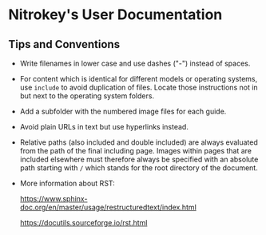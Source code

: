 # Nitrokey's User Documentation

## Tips and Conventions

- Write filenames in lower case and use dashes ("-") instead of spaces.

- For content which is identical for different models or operating  systems, use `include` to avoid duplication of files. Locate those  instructions not in but next to the operating system folders.

- Add a subfolder with the numbered image files for each guide.

- Avoid plain URLs in text but use hyperlinks instead.

- Relative paths (also included and double included) are always evaluated from the path of the final including page. Images within pages that are included elsewhere must therefore always be specified with an absolute path starting with `/` which stands for the root directory of the document.

- More information about RST:

  https://www.sphinx-doc.org/en/master/usage/restructuredtext/index.html

  https://docutils.sourceforge.io/rst.html